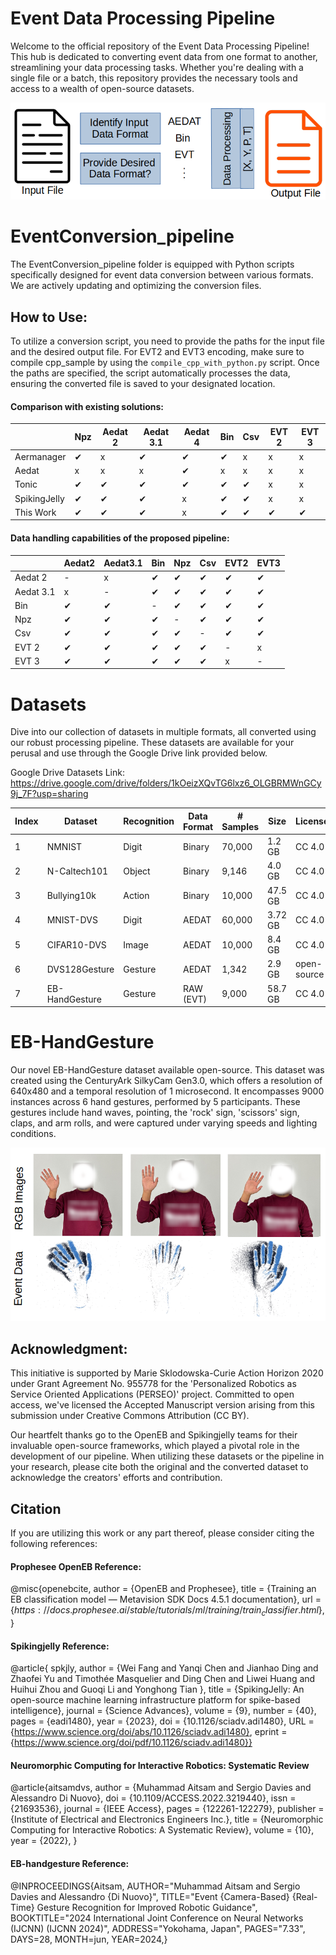 # Event Data Processing Pipeline
Welcome to the official repository of the Event Data Processing Pipeline! This hub is dedicated to converting event data from one format to another, streamlining your data processing tasks. Whether you're dealing with a single file or a batch, this repository provides the necessary tools and access to a wealth of open-source datasets.

![Alt text](summary.png)

# EventConversion_pipeline
The EventConversion_pipeline folder is equipped with Python scripts specifically designed for event data conversion between various formats. We are actively updating and optimizing the conversion files.

## How to Use:
To utilize a conversion script, you need to provide the paths for the input file and the desired output file. For EVT2 and EVT3 encoding, make sure to compile cpp_sample by using the `compile_cpp_with_python.py` script.
Once the paths are specified, the script automatically processes the data, ensuring the converted file is saved to your designated location.

#### Comparison with existing solutions:

|            | Npz | Aedat 2 | Aedat 3.1 | Aedat 4 | Bin | Csv | EVT 2 | EVT 3 |
|------------|-----|---------|-----------|---------|-----|-----|-------|-------|
| Aermanager | ✔   | x       | ✔         | ✔       | ✔   | x   | x     | x     |
| Aedat      | x   | x       | x         | ✔       | x   | x   | x     | x     |
| Tonic      | ✔   | ✔       | ✔         | ✔       | ✔   | ✔   | x     | x     |
| SpikingJelly | ✔ | ✔       | ✔         | x       | ✔   | ✔   | x     | x     |
| This Work  | ✔   | ✔       | ✔         | x       | ✔   | ✔   | ✔     | ✔     |


#### Data handling capabilities of the proposed pipeline:

|            | Aedat2 | Aedat3.1 | Bin | Npz | Csv | EVT2 | EVT3 |
|------------|--------|----------|-----|-----|-----|------|------|
| Aedat 2    | -      | x        | ✔   | ✔   | ✔   | ✔    | ✔    |
| Aedat 3.1  | x      | -        | ✔   | ✔   | ✔   | ✔    | ✔    |
| Bin        | ✔      | ✔        | -   | ✔   | ✔   | ✔    | ✔    |
| Npz        | ✔      | ✔        | ✔   | -   | ✔   | ✔    | ✔    |
| Csv        | ✔      | ✔        | ✔   | ✔   | -   | ✔    | ✔    |
| EVT 2      | ✔      | ✔        | ✔   | ✔   | ✔   | -    | x    |
| EVT 3      | ✔      | ✔        | ✔   | ✔   | ✔   | x    | -    |



# Datasets
Dive into our collection of datasets in multiple formats, all converted using our robust processing pipeline. These datasets are available for your perusal and use through the Google Drive link provided below.

Google Drive Datasets Link: https://drive.google.com/drive/folders/1kOeizXQvTG6lxz6_OLGBRMWnGCy9j_7F?usp=sharing

| Index | Dataset       | Recognition | Data Format | # Samples | Size   | License    |
|-------|---------------|-------------|-------------|-----------|--------|------------|
| 1     | NMNIST        | Digit       | Binary      | 70,000    | 1.2 GB | CC 4.0     |
| 2     | N-Caltech101  | Object      | Binary      | 9,146     | 4.0 GB | CC 4.0     |
| 3     | Bullying10k   | Action      | Binary      | 10,000    | 47.5 GB| CC 4.0     |
| 4     | MNIST-DVS     | Digit       | AEDAT       | 60,000    | 3.72 GB| CC 4.0     |
| 5     | CIFAR10-DVS   | Image       | AEDAT       | 10,000    | 8.4 GB | CC 4.0     |
| 6     | DVS128Gesture | Gesture     | AEDAT       | 1,342     | 2.9 GB | open-source|
| 7     | EB-HandGesture| Gesture     | RAW (EVT)   | 9,000     | 58.7 GB| CC 4.0     |


# EB-HandGesture

Our novel EB-HandGesture dataset available open-source. This dataset was created using the CenturyArk SilkyCam Gen3.0, which offers a resolution of 640x480 and a temporal resolution of 1 microsecond. It encompasses 9000 instances across 6 hand gestures, performed by 5 participants. These gestures include hand waves, pointing, the 'rock' sign, 'scissors' sign, claps, and arm rolls, and were captured under varying speeds and lighting conditions.

![Alt text](eb_hand.png)

## Acknowledgment:
This initiative is supported by Marie Sklodowska-Curie Action Horizon 2020 under Grant Agreement No. 955778 for the 'Personalized Robotics as Service Oriented Applications (PERSEO)' project. Committed to open access, we've licensed the Accepted Manuscript version arising from this submission under Creative Commons Attribution (CC BY).

Our heartfelt thanks go to the OpenEB and Spikingjelly teams for their invaluable open-source frameworks, which played a pivotal role in the development of our pipeline. When utilizing these datasets or the pipeline in your research, please cite both the original and the converted dataset to acknowledge the creators' efforts and contribution.

## Citation
If you are utilizing this work or any part thereof, please consider citing the following references:

#### Prophesee OpenEB Reference:
@misc{openebcite,
   author = {OpenEB and Prophesee},
   title = {Training an EB classification model — Metavision SDK Docs 4.5.1 documentation},
   url = {$https://docs.prophesee.ai/stable/tutorials/ml/training/train_classifier.html$},
}

#### Spikingjelly Reference:
@article{
spkjly,
author = {Wei Fang  and Yanqi Chen  and Jianhao Ding  and Zhaofei Yu  and Timothée Masquelier  and Ding Chen  and Liwei Huang  and Huihui Zhou  and Guoqi Li  and Yonghong Tian },
title = {SpikingJelly: An open-source machine learning infrastructure platform for spike-based intelligence},
journal = {Science Advances},
volume = {9},
number = {40},
pages = {eadi1480},
year = {2023},
doi = {10.1126/sciadv.adi1480},
URL = {https://www.science.org/doi/abs/10.1126/sciadv.adi1480},
eprint = {https://www.science.org/doi/pdf/10.1126/sciadv.adi1480}}


#### Neuromorphic Computing for Interactive Robotics: Systematic Review
@article{aitsamdvs,
author = {Muhammad Aitsam and Sergio Davies and Alessandro Di Nuovo},
doi = {10.1109/ACCESS.2022.3219440},
issn = {21693536},
journal = {IEEE Access},
pages = {122261-122279},
publisher = {Institute of Electrical and Electronics Engineers Inc.},
title = {Neuromorphic Computing for Interactive Robotics: A Systematic Review},
volume = {10},
year = {2022},
}

#### EB-handgesture Reference:
@INPROCEEDINGS{Aitsam,
AUTHOR="Muhammad Aitsam and Sergio Davies and Alessandro {Di Nuovo}",
TITLE="Event {Camera-Based} {Real-Time} Gesture Recognition for Improved Robotic
Guidance",
BOOKTITLE="2024 International Joint Conference on Neural Networks (IJCNN) (IJCNN 2024)",
ADDRESS="Yokohama, Japan",
PAGES="7.33",
DAYS=28,
MONTH=jun,
YEAR=2024,}
